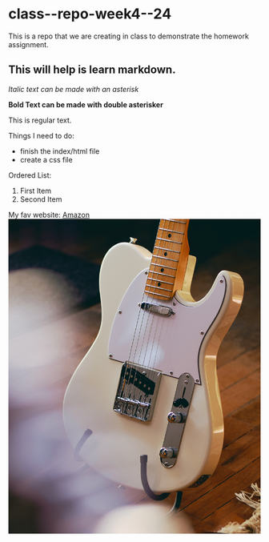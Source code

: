 # class--repo-week4--24
This is a repo  that we are creating in class to demonstrate the homework assignment.

## This will help is learn markdown.

*Italic text can be made with an asterisk* 

**Bold Text can be made with double asterisker**

This is regular text. 

Things I need to do:
- finish the index/html file 
- create a css file  

Ordered List:
1. First Item
2. Second Item 

My fav website: 
[Amazon](http://www.amazon.ca)
![Fender Telecaster](images/tele.jpg)
